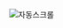 ![자동스크롤](https://github.com/Ahnseungc/Uri_NextJS/assets/94547692/451dc94b-c20a-4de9-9fe4-e2a22f98b65f)
